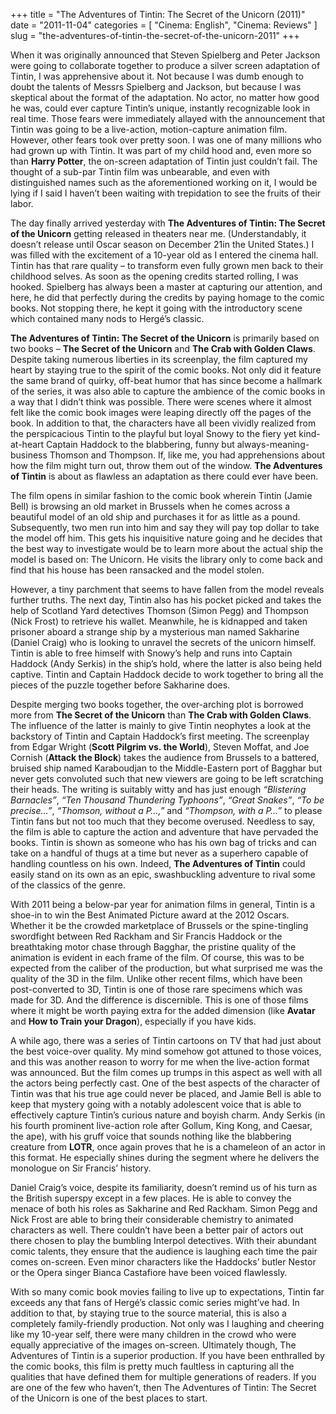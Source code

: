 +++
title = "The Adventures of Tintin: The Secret of the Unicorn (2011)"
date = "2011-11-04"
categories = [
  "Cinema: English",
  "Cinema: Reviews"
]
slug = "the-adventures-of-tintin-the-secret-of-the-unicorn-2011"
+++

When it was originally announced that Steven Spielberg and Peter Jackson were going to collaborate together to produce a silver screen adaptation of Tintin, I was apprehensive about it. Not because I was dumb enough to doubt the talents of Messrs Spielberg and Jackson, but because I was skeptical about the format of the adaptation. No actor, no matter how good he was, could ever capture Tintin’s unique, instantly recognizable look in real time. Those fears were immediately allayed with the announcement that Tintin was going to be a live-action, motion-capture animation film. However, other fears took over pretty soon. I was one of many millions who had grown up with Tintin. It was part of my child hood and, even more so than **Harry Potter**, the on-screen adaptation of Tintin just couldn’t fail. The thought of a sub-par Tintin film was unbearable, and even with distinguished names such as the aforementioned working on it, I would be lying if I said I haven’t been waiting with trepidation to see the fruits of their labor.

The day finally arrived yesterday with **The Adventures of Tintin: The Secret of the Unicorn** getting released in theaters near me. (Understandably, it doesn’t release until Oscar season on December 21in the United States.) I was filled with the excitement of a 10-year old as I entered the cinema hall. Tintin has that rare quality – to transform even fully grown men back to their childhood selves. As soon as the opening credits started rolling, I was hooked. Spielberg has always been a master at capturing our attention, and here, he did that perfectly during the credits by paying homage to the comic books. Not stopping there, he kept it going with the introductory scene which contained many nods to Hergé’s classic.

**The Adventures of Tintin: The Secret of the Unicorn** is primarily based on two books – **The Secret of the Unicorn** and **The Crab with Golden Claws**. Despite taking numerous liberties in its screenplay, the film captured my heart by staying true to the spirit of the comic books. Not only did it feature the same brand of quirky, off-beat humor that has since become a hallmark of the series, it was also able to capture the ambience of the comic books in a way that I didn’t think was possible. There were scenes where it almost felt like the comic book images were leaping directly off the pages of the book. In addition to that, the characters have all been vividly realized from the perspicacious Tintin to the playful but loyal Snowy to the fiery yet kind-at-heart Captain Haddock to the blabbering, funny but always-meaning-business Thomson and Thompson. If, like me, you had apprehensions about how the film might turn out, throw them out of the window. **The Adventures of Tintin** is about as flawless an adaptation as there could ever have been.

The film opens in similar fashion to the comic book wherein Tintin (Jamie Bell) is browsing an old market in Brussels when he comes across a beautiful model of an old ship and purchases it for as little as a pound. Subsequently, two men run into him and say they will pay top dollar to take the model off him. This gets his inquisitive nature going and he decides that the best way to investigate would be to learn more about the actual ship the model is based on: The Unicorn. He visits the library only to come back and find that his house has been ransacked and the model stolen.

However, a tiny parchment that seems to have fallen from the model reveals further truths. The next day, Tintin also has his pocket picked and takes the help of Scotland Yard detectives Thomson (Simon Pegg) and Thompson (Nick Frost) to retrieve his wallet. Meanwhile, he is kidnapped and taken prisoner aboard a strange ship by a mysterious man named Sakharine (Daniel Craig) who is looking to unravel the secrets of the unicorn himself. Tintin is able to free himself with Snowy’s help and runs into Captain Haddock (Andy Serkis) in the ship’s hold, where the latter is also being held captive. Tintin and Captain Haddock decide to work together to bring all the pieces of the puzzle together before Sakharine does.

Despite merging two books together, the over-arching plot is borrowed more from **The Secret of the Unicorn** than **The Crab with Golden Claws**. The influence of the latter is mainly to give Tintin neophytes a look at the backstory of Tintin and Captain Haddock’s first meeting. The screenplay from Edgar Wright (**Scott Pilgrim vs. the World**), Steven Moffat, and Joe Cornish (**Attack the Block**) takes the audience from Brussels to a battered, bruised ship named Karaboudjan to the Middle-Eastern port of Bagghar but never gets convoluted such that new viewers are going to be left scratching their heads. The writing is suitably witty and has just enough _“Blistering Barnacles”_, _“Ten Thousand Thundering Typhoons”_, _“Great Snakes”_, _“To be precise…”_, _“Thomson, without a P…,”_ and _“Thompson, with a P…”_ to please Tintin fans but not too much that they become overused. Needless to say, the film is able to capture the action and adventure that have pervaded the books. Tintin is shown as someone who has his own bag of tricks and can take on a handful of thugs at a time but never as a superhero capable of handling countless on his own. Indeed, **The Adventures of Tintin** could easily stand on its own as an epic, swashbuckling adventure to rival some of the classics of the genre.

With 2011 being a below-par year for animation films in general, Tintin is a shoe-in to win the Best Animated Picture award at the 2012 Oscars. Whether it be the crowded marketplace of Brussels or the spine-tingling swordfight between Red Rackham and Sir Francis Haddock or the breathtaking motor chase through Bagghar, the pristine quality of the animation is evident in each frame of the film. Of course, this was to be expected from the caliber of the production, but what surprised me was the quality of the 3D in the film. Unlike other recent films, which have been post-converted to 3D, Tintin is one of those rare specimens which was made for 3D. And the difference is discernible. This is one of those films where it might be worth paying extra for the added dimension (like **Avatar** and **How to Train your Dragon**), especially if you have kids.

A while ago, there was a series of Tintin cartoons on TV that had just about the best voice-over quality. My mind somehow got attuned to those voices, and this was another reason to worry for me when the live-action format was announced. But the film comes up trumps in this aspect as well with all the actors being perfectly cast. One of the best aspects of the character of Tintin was that his true age could never be placed, and Jamie Bell is able to keep that mystery going with a notably adolescent voice that is able to effectively capture Tintin’s curious nature and boyish charm. Andy Serkis (in his fourth prominent live-action role after Gollum, King Kong, and Caesar, the ape), with his gruff voice that sounds nothing like the blabbering creature from **LOTR**, once again proves that he is a chameleon of an actor in this format. He especially shines during the segment where he delivers the monologue on Sir Francis’ history.

Daniel Craig’s voice, despite its familiarity, doesn’t remind us of his turn as the British superspy except in a few places. He is able to convey the menace of both his roles as Sakharine and Red Rackham. Simon Pegg and Nick Frost are able to bring their considerable chemistry to animated characters as well. There couldn’t have been a better pair of actors out there chosen to play the bumbling Interpol detectives. With their abundant comic talents, they ensure that the audience is laughing each time the pair comes on-screen. Even minor characters like the Haddocks’ butler Nestor or the Opera singer Bianca Castafiore have been voiced flawlessly.

With so many comic book movies failing to live up to expectations, Tintin far exceeds any that fans of Hergé’s classic comic series might’ve had. In addition to that, by staying true to the source material, this is also a completely family-friendly production. Not only was I laughing and cheering like my 10-year self, there were many children in the crowd who were equally appreciative of the images on-screen. Ultimately though, The Adventures of Tintin is a superior production. If you have been enthralled by the comic books, this film is pretty much faultless in capturing all the qualities that have defined them for multiple generations of readers. If you are one of the few who haven’t, then The Adventures of Tintin: The Secret of the Unicorn is one of the best places to start.
